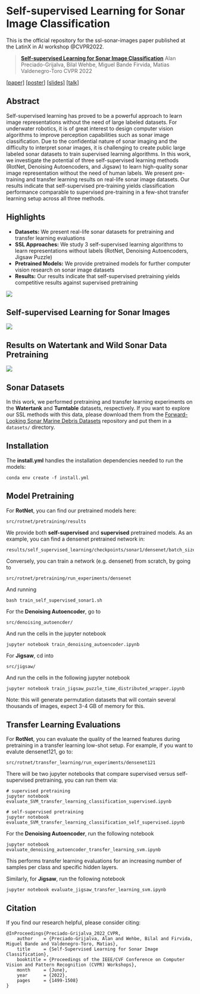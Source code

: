# Self-supervised Learning for Sonar Image Classification

This is the official repository for the ssl-sonar-images paper published at the LatinX in AI workshop @CVPR2022. 

> [**Self-supervised Learning for Sonar Image Classification**](https://openaccess.thecvf.com/content/CVPR2022W/LXCV/papers/Preciado-Grijalva_Self-Supervised_Learning_for_Sonar_Image_Classification_CVPRW_2022_paper.pdf)
> Alan Preciado-Grijalva, Bilal Wehbe, Miguel Bande Firvida, Matias Valdenegro-Toro
> CVPR 2022

[[paper]](https://openaccess.thecvf.com/content/CVPR2022W/LXCV/html/Preciado-Grijalva_Self-Supervised_Learning_for_Sonar_Image_Classification_CVPRW_2022_paper.html) [[poster]](https://drive.google.com/file/d/1PLXS9nMxL3WcPQGf41DDalHg7BT_Ju07/view?usp=sharing) [[slides]](https://drive.google.com/file/d/1GlhtgLibv6vHzwexKlkLUYsO2rd4ooek/view?usp=sharing) [[talk]](https://drive.google.com/file/d/1kzS0SWO63IoukyvWY_3YfYcuzzFM-ypo/view?usp=sharing)

Abstract
-----------------
Self-supervised learning has proved to be a powerful approach to learn image representations without the need of large labeled datasets. For underwater robotics, it is of great interest to design computer vision algorithms to improve perception capabilities such as sonar image classification. Due to the confidential nature of sonar imaging and the difficulty to interpret sonar images, it is challenging to create public large labeled sonar datasets to train supervised learning algorithms. In this work, we investigate the potential of three self-supervised learning methods (RotNet, Denoising Autoencoders, and Jigsaw) to learn high-quality sonar image representation without the need of human labels. We present pre-training and transfer learning results on real-life sonar image datasets. Our results indicate that self-supervised pre-training yields classification performance comparable to supervised pre-training in a few-shot transfer learning setup across all three methods.

Highlights
-----------------
- **Datasets:** We present real-life sonar datasets for pretraining and transfer learning evaluations
- **SSL Approaches:** We study 3 self-supervised learning algorithms to learn representations without labels (RotNet, Denoising Autoencoders, Jigsaw Puzzle)
- **Pretrained Models:** We provide pretrained models for further computer vision research on sonar image datasets 
- **Results:** Our results indicate that self-supervised pretraining yields competitive results against supervised pretraining

![](figures/mobilenet_accs_ssl_vs_sl-1.png)

Self-supervised Learning for Sonar Images
-----------------

![](figures/ssl_concept_sonar_images-cropped-1.png)

Results on Watertank and Wild Sonar Data Pretraining
-----------------
![](figures/SSL_top_models_comparisons_200_spc_SUBSTRACT_BASELINE_punchline.jpg)

Sonar Datasets
-----------------
In this work, we performed pretraining and transfer learning experiments on the **Watertank** and **Turntable** datasets, respectively. If you want to explore our SSL methods with this data, please download them from the [Forward-Looking Sonar Marine Debris Datasets](https://github.com/mvaldenegro/marine-debris-fls-datasets) repository and put them in a ```datasets/``` directory.

Installation
-----------------

The **install.yml** handles the installation dependencies needed to run the models:

```
conda env create -f install.yml
```

Model Pretraining
-----------------

For **RotNet**, you can find our pretrained models here:

```
src/rotnet/pretraining/results 
```

We provide both **self-supervised** and **supervised** pretrained models. As an example, you can find a densenet pretrained network in:

```
results/self_supervised_learning/checkpoints/sonar1/densenet/batch_size_128/96x96_substract_mean_online_aug_width_16
```

Conversely, you can train a network (e.g. densenet) from scratch, by going to

```
src/rotnet/pretraining/run_experiments/densenet
```

And running

```
bash train_self_supervised_sonar1.sh
```

For the **Denoising Autoencoder**, go to 

```
src/denoising_autoencder/
```

And run the cells in the jupyter notebook

```
jupyter notebook train_denoising_autoencoder.ipynb
```

For **Jigsaw**, cd into

```
src/jigsaw/
```

And run the cells in the following jupyter notebook

```
jupyter notebook train_jigsaw_puzzle_time_distributed_wrapper.ipynb
```

Note: this will generate permutation datasets that will contain several thousands of images, expect 3-4 GB of memory for this.


Transfer Learning Evaluations
-----------------

For **RotNet**, you can evaluate the quality of the learned features during pretraining in a transfer learning low-shot setup. For example, if you want to evalute densenet121, go to:

```
src/rotnet/transfer_learning/run_experiments/densenet121
```

There will be two jupyter notebooks that compare supervised versus self-supervised pretraining, you can run them via:

```
# supervised pretraining
jupyter notebook evaluate_SVM_transfer_learning_classification_supervised.ipynb

# self-supervised pretraining
jupyter notebook evaluate_SVM_transfer_learning_classification_self_supervised.ipynb
```

For the **Denoising Autoencoder**, run the following notebook

```
jupyter notebook evaluate_denoising_autoencoder_transfer_learning_svm.ipynb
```

This performs transfer learning evaluations for an increasing number of samples per class and specific hidden layers.

Similarly, for **Jigsaw**, run the following notebook

```
jupyter notebook evaluate_jigsaw_transfer_learning_svm.ipynb
```

Citation
-----------------
If you find our research helpful, please consider citing:

```
@InProceedings{Preciado-Grijalva_2022_CVPR,
    author    = {Preciado-Grijalva, Alan and Wehbe, Bilal and Firvida, Miguel Bande and Valdenegro-Toro, Matias},
    title     = {Self-Supervised Learning for Sonar Image Classification},
    booktitle = {Proceedings of the IEEE/CVF Conference on Computer Vision and Pattern Recognition (CVPR) Workshops},
    month     = {June},
    year      = {2022},
    pages     = {1499-1508}
}

```



